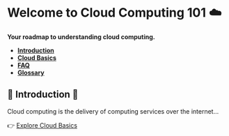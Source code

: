 # Welcome to Cloud Computing 101 :cloud:

**Your roadmap to understanding cloud computing.**

- [**Introduction**](#introduction)
- [**Cloud Basics**](cloud-basics.md)
- [**FAQ**](faq.md)
- [**Glossary**](glossary.md)

## :arrow_down_small: Introduction :arrow_down_small:

Cloud computing is the delivery of computing services over the internet...
  
:point_right: [Explore Cloud Basics](cloud-basics.md)